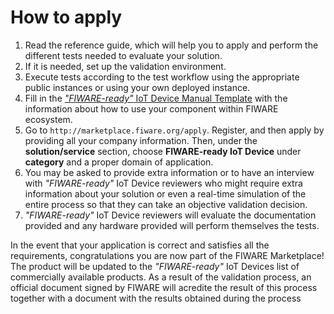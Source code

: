 <h1>How to apply</h1>

1.  Read the reference guide, which will help you to apply and perform the different tests needed to evaluate your
    solution.
2.  If it is needed, set up the validation environment.
3.  Execute tests according to the test workflow using the appropriate public instances or using your own deployed
    instance.
4.  Fill in the
    [_"FIWARE-ready"_ IoT Device Manual Template](https://docs.google.com/document/d/1Ur9JG2rzSsImVJpmz05aXXv2exRvmCvGgRo869mjWaw/edit?usp=sharing)
    with the information about how to use your component within FIWARE ecosystem.
5.  Go to `http://marketplace.fiware.org/apply`. Register, and then apply by providing all your company information.
    Then, under the **solution/service** section, choose **FIWARE-ready IoT Device** under **category** and a proper
    domain of application.
6.  You may be asked to provide extra information or to have an interview with _"FIWARE-ready"_ IoT Device reviewers who
    might require extra information about your solution or even a real-time simulation of the entire process so that
    they can take an objective validation decision.
7.  _"FIWARE-ready"_ IoT Device reviewers will evaluate the documentation provided and any hardware provided will
    perform themselves the tests.

In the event that your application is correct and satisfies all the requirements, congratulations you are now part of
the FIWARE Marketplace! The product will be updated to the _"FIWARE-ready"_ IoT Devices list of commercially available
products. As a result of the validation process, an official document signed by FIWARE will acredite the result of this
process together with a document with the results obtained during the process
